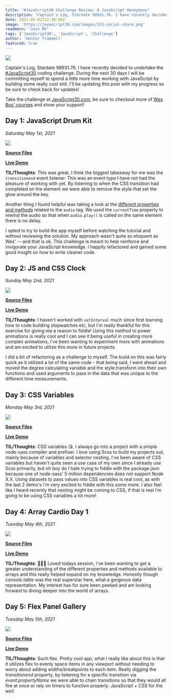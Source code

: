 ```yaml
---
title: "#JavaScript30 Challenge Review: A JavaScript Honeymoon"
description: "Captain's Log, Stardate 98931.76. I have recently decided to undertake the #JavaScript30 coding challenge. During the next 30 days I will be committing myself to spend a little more time working with JavaScript by building some really cool shit. I'll be updating this post with my progress so be sure to check back for updates!"
date: 2021-05-01T22:30:00Z
image: 'https://javascript30.com/images/JS3-social-share.png'
readmore: "Join Me"
tags: ['JavaScript30', 'JavaScript', 'Challenge']
author: 'Hunter Trammell'
featured: true
---
```

![](https://javascript30.com/images/JS3-social-share.png)

Captain's Log, Stardate 98931.76. I have recently decided to undertake the [#JavaScript30](https://JavaScript30.com) coding challenge. During the next 30 days I will be committing myself to spend a little more time working with JavaScript by building some really cool shit. I'll be updating this post with my progress so be sure to check back for updates!

Take the challenge at [JavaScript30.com](https://JavaScript30.com), be sure to checkout more of [Wes Bos' courses](https://wesbos.com/courses) and show your support!

## Day 1: JavaScript Drum Kit
*Saturday May 1st, 2021* 

![](https://huntertrammell.github.io/JavaScript30/challenges/01_-_JavaScript_Drum_Kit/screenshot.png)

[**Source Files**](https://github.com/huntertrammell/JavaScript30/tree/main/challenges/01_-_JavaScript_Drum_Kit)

[**Live Demo**](https://huntertrammell.github.io/JavaScript30/challenges/01_-_JavaScript_Drum_Kit/)

**TIL/Thoughts**: This was great, I think the biggest takeaway for me was the ```transitionend``` event listener. This was an event type I have not had the pleasure of working with yet. By listening to when the CSS transition had completed on the element we were able to remove the style that set the glow around the key.

Another thing I found helpful was taking a look at the [different properties and methods](https://www.w3schools.com/jsref/dom_obj_audio.asp) related to the ```audio``` tag. We used the ```currentTime``` property to rewind the audio so that when ```audio.play()``` is called on the same element there is no delay.

I opted to try to build the app myself before watching the tutorial and without reviewing the solution. My approach wasn't quite as eloquent as Wes' -- and that is ok. This challenge is meant to help reinforce and invigorate your JavaScript knowledge. I happily refactored and gained some good insight on how to write cleaner code.

## Day 2: JS and CSS Clock
*Sunday May 2nd, 2021* 

![](https://huntertrammell.github.io/JavaScript30/challenges/02_-_JS_and_CSS_Clock/screenshot.png)

[**Source Files**](https://github.com/huntertrammell/JavaScript30/tree/main/challenges/02_-_JS_and_CSS_Clock)

[**Live Demo**](https://huntertrammell.github.io/JavaScript30/challenges/02_-_JS_and_CSS_Clock/)

**TIL/Thoughts**: I haven't worked with ```setInterval``` much since first learning how to code building stopwatches etc, but i'm really thankful for this exercise for giving me a reason to fiddle! Using this method to power animations is really cool and I can see it being useful in creating more complex animations, i've been wanting to experiment more with animations and am excited to utilize this more in future projects.

I did a bit of refactoring as a challenge to myself. The build on this was fairly quick as it utilized a lot of the same code - that being said, I went ahead and moved the degree calculating variable and the style.transform into their own functions and used arguments to pass in the data that was unique to the different time measurements. 

## Day 3: CSS Variables
*Monday May 3rd, 2021* 

![](https://huntertrammell.github.io/JavaScript30/challenges/03%20-%20CSS%20Variables/screenshot.png)

[**Source Files**](https://github.com/huntertrammell/JavaScript30/tree/main/challenges/03%20-%20CSS%20Variables)

[**Live Demo**](https://huntertrammell.github.io/JavaScript30/challenges/03%20-%20CSS%20Variables/)

**TIL/Thoughts**: CSS variables 😘, I always go into a project with a simple node-sass compiler and prefixer. I love using Scss to build my projects out, mainly because of variables and selector nesting. I've been aware of CSS variables but haven't quite seen a use case of my own since I already use Scss primarily, but oh boy do I hate trying to fiddle with the package.json because one of node-sass' 5 million dependencies does not support Node X.X. Using datasets to pass values into CSS variables is real cool, as with the last 2 demo's i'm very excited to fiddle with this some more. I also feel like I heard recently that nesting might be coming to CSS, if that is real i'm going to be using CSS variables a lot more!

## Day 4: Array Cardio Day 1
*Tuesday May 4th, 2021* 

![](https://huntertrammell.github.io/JavaScript30/challenges/04%20-%20Array%20Cardio%20Day%201/screenshot.png)

[**Source Files**](https://github.com/huntertrammell/JavaScript30/tree/main/challenges/04%20-%20Array%20Cardio%20Day%201)

[**Live Demo**](https://huntertrammell.github.io/JavaScript30/challenges/04%20-%20Array%20Cardio%20Day%201/)

**TIL/Thoughts**: 🏃🏼‍♂️ Loved todays session, i've been wanting to get a greater understanding of the different properties and methods available to arrays and this really helped expand on my knowledge. Honestly though *console.table* was the real superstar here, what a gorgeous data representation. My interest has for sure been peeked and am looking forward to diving deeper into the world of arrays.

## Day 5: Flex Panel Gallery
*Tuesday May 5th, 2021* 

![](https://huntertrammell.github.io/JavaScript30/challenges/05%20-%20Flex%20Panel%20Gallery/screenshot.png)

[**Source Files**](https://github.com/huntertrammell/JavaScript30/tree/main/challenges/05%20-%20Flex%20Panel%20Gallery)

[**Live Demo**](https://huntertrammell.github.io/JavaScript30/challenges/05%20-%20Flex%20Panel%20Gallery/)

**TIL/Thoughts**: Such flex. Pretty cool app, what I really like about this is that it utilizes flex to evenly space items in any viewport without needing to worry about adding widths/breakpoints to each item. Really digging the *transitionend* property, by listening for a specific transition via *event.propertyName* we were able to chain transitions so that they would all fire at once or rely on timers to function properly. JavaScript + CSS for the win!


